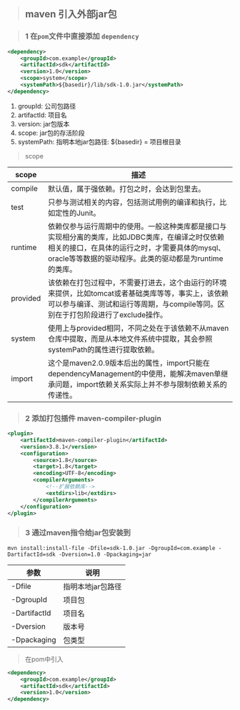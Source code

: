 > ## maven 引入外部jar包

> ### 1 在`pom`文件中直接添加 `dependency`

```xml
<dependency>
    <groupId>com.example</groupId>
    <artifactId>sdk</artifactId>
    <version>1.0</version>
    <scope>system</scope>
    <systemPath>${basedir}/lib/sdk-1.0.jar</systemPath>
</dependency>
```

1. groupId: 公司包路径
2. artifactId: 项目名
3. version: jar包版本
4. scope: jar包的存活阶段
5. systemPath: 指明本地jar包路径: ${basedir} = 项目根目录

> scope

| scope    | 描述                                                         |
| -------- | ------------------------------------------------------------ |
| compile  | 默认值，属于强依赖。打包之时，会达到包里去。                 |
| test     | 只参与测试相关的内容，包括测试用例的编译和执行，比如定性的Junit。 |
| runtime  | 依赖仅参与运行周期中的使用。一般这种类库都是接口与实现相分离的类库，比如JDBC类库，在编译之时仅依赖相关的接口，在具体的运行之时，才需要具体的mysql、oracle等等数据的驱动程序。此类的驱动都是为runtime的类库。 |
| provided | 该依赖在打包过程中，不需要打进去，这个由运行的环境来提供，比如tomcat或者基础类库等等，事实上，该依赖可以参与编译、测试和运行等周期，与compile等同。区别在于打包阶段进行了exclude操作。 |
| system   | 使用上与provided相同，不同之处在于该依赖不从maven仓库中提取，而是从本地文件系统中提取，其会参照systemPath的属性进行提取依赖。 |
| import   | 这个是maven2.0.9版本后出的属性，import只能在dependencyManagement的中使用，能解决maven单继承问题，import依赖关系实际上并不参与限制依赖关系的传递性。 |

> ### 2 添加打包插件 maven-compiler-plugin

```xml
<plugin>
    <artifactId>maven-compiler-plugin</artifactId>
    <version>3.8.1</version>
    <configuration>
        <source>1.8</source>
        <target>1.8</target>
        <encoding>UTF-8</encoding>
        <compilerArguments>
            <!--扩展依赖库-->
            <extdirs>lib</extdirs>
        </compilerArguments>
    </configuration>
</plugin>
```

> ### 3 通过maven指令给jar包安装到

```shell
mvn install:install-file -Dfile=sdk-1.0.jar -DgroupId=com.example -DartifactId=sdk -Dversion=1.0 -Dpackaging=jar
```

| 参数         | 说明              |
| ------------ | ----------------- |
| -Dfile       | 指明本地jar包路径 |
| -DgroupId    | 项目包            |
| -DartifactId | 项目名            |
| -Dversion    | 版本号            |
| -Dpackaging  | 包类型            |

> 在pom中引入

```xml
<dependency>
    <groupId>com.example</groupId>
    <artifactId>sdk</artifactId>
    <version>1.0</version>
</dependency>
```
